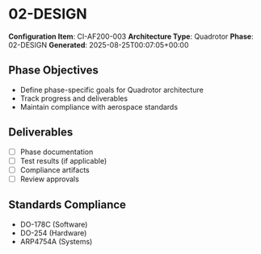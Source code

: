 # 02-DESIGN

**Configuration Item**: CI-AF200-003
**Architecture Type**: Quadrotor
**Phase**: 02-DESIGN
**Generated**: 2025-08-25T00:07:05+00:00

## Phase Objectives
- Define phase-specific goals for Quadrotor architecture
- Track progress and deliverables
- Maintain compliance with aerospace standards

## Deliverables
- [ ] Phase documentation
- [ ] Test results (if applicable)
- [ ] Compliance artifacts
- [ ] Review approvals

## Standards Compliance
- DO-178C (Software)
- DO-254 (Hardware)
- ARP4754A (Systems)
